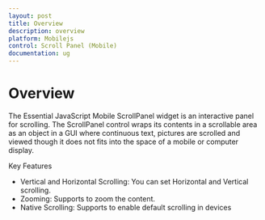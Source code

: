 ```yaml
---
layout: post
title: Overview
description: overview
platform: Mobilejs
control: Scroll Panel (Mobile)
documentation: ug
---
```


# Overview

The Essential JavaScript Mobile ScrollPanel widget is an interactive panel for scrolling. The ScrollPanel control wraps its contents in a scrollable area as an object in a GUI where continuous text, pictures are scrolled and viewed though it does not fits into the space of a mobile or computer display.

Key Features

* Vertical and Horizontal Scrolling: You can set Horizontal and Vertical scrolling.
* Zooming: Supports to zoom the content.
* Native Scrolling: Supports to enable default scrolling in devices



